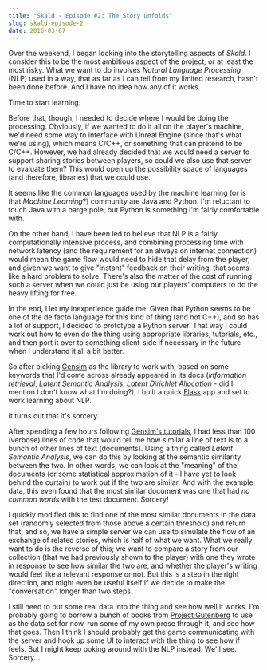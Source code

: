 ```yaml
---
title: "Skald - Episode #2: The Story Unfolds"
slug: skald-episode-2
date: 2016-03-07
---
```


Over the weekend, I began looking into the storytelling aspects of _Skald_. I
consider this to be the most ambitious aspect of the project, or at least the
most risky. What we want to do involves _Natural Language Processing_ (NLP) used
in a way, that as far as I can tell from my limited research, hasn't been done
before. And I have no idea how any of it works.

Time to start learning.

Before that, though, I needed to decide where I would be doing the processing.
Obviously, if we wanted to do it all on the player's machine, we'd need some way
to interface with Unreal Engine (since that's what we're using), which means
C/C++, or something that can pretend to be C/C++. However, we had already
decided that we would need a server to support sharing stories between players,
so could we also use that server to evaluate them? This would open up the
possibility space of languages (and therefore, libraries) that we could use.

It seems like the common languages used by the machine learning (or is that
_Machine Learning_?) community are Java and Python. I'm reluctant to touch Java
with a barge pole, but Python is something I'm fairly comfortable with.

On the other hand, I have been led to believe that NLP is a fairly
computationally intensive process, and combining processing time with network
latency (and the requirement for an always on internet connection) would mean
the game flow would need to hide that delay from the player, and given we want
to give "instant" feedback on their writing, that seems like a hard problem to
solve. There's also the matter of the cost of running such a server when we
could just be using our players' computers to do the heavy lifting for free.

In the end, I let my inexperience guide me. Given that Python seems to be one of
the de facto language for this kind of thing (and not C++), and so has a lot of
support, I decided to prototype a Python server. That way I could work out how
to even do the thing using appropriate libraries, tutorials, etc., and then port
it over to something client-side if necessary in the future when I understand it
all a bit better.

So after picking [Gensim](http://radimrehurek.com/gensim/) as the library to
work with, based on some keywords that I'd come across already appeared in its
docs (_information retrieval_, _Latent Semantic Analysis_, _Latent Dirichlet
Allocation_ - did I mention I don't know what I'm doing?), I built a quick
[Flask](http://flask.pocoo.org/) app and set to work learning about NLP.

It turns out that it's sorcery.

After spending a few hours following
[Gensim's tutorials](http://radimrehurek.com/gensim/tutorial.html), I had less
than 100 (verbose) lines of code that would tell me how similar a line of text
is to a bunch of other lines of text (documents). Using a thing called _Latent
Semantic Analysis_, we can do this by looking at the semantic similarity between
the two. In other words, we can look at the "meaning" of the documents (or some
statistical approximation of it - I have yet to look behind the curtain) to work
out if the two are similar. And with the example data, this even found that the
most similar document was one that had _no common words_ with the test document.
Sorcery!

I quickly modified this to find one of the most similar documents in the data
set (randomly selected from those above a certain threshold) and return that,
and so, we have a simple server we can use to simulate the flow of an exchange
of related stories, which is half of what we want. What we really want to do is
the reverse of this; we want to compare a story from our collection (that we had
previously shown to the player) with one they wrote in response to see how
similar the two are, and whether the player's writing would feel like a relevant
response or not. But this is a step in the right direction, and might even be
useful itself if we decide to make the "conversation" longer than two steps.

I still need to put some real data into the thing and see how well it works. I'm
probably going to borrow a bunch of books from
[Project Gutenberg](https://www.gutenberg.org/) to use as the data set for now,
run some of my own prose through it, and see how that goes. Then I think I
should probably get the game communicating with the server and hook up some UI
to interact with the thing to see how if feels. But I might keep poking around
with the NLP instead. We'll see. Sorcery...
